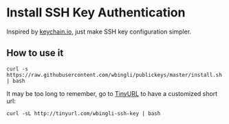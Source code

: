 # Install SSH Key Authentication

Inspired by [keychain.io](https://github.com/progrium/keychain.io), just make SSH key configuration simpler.

## How to use it

```
curl -s https://raw.githubusercontent.com/wbingli/publickeys/master/install.sh | bash
```

It may be too long to remember, go to [TinyURL](http://tinyurl.com) to have a customized short url:

```
curl -sL http://tinyurl.com/wbingli-ssh-key | bash
```
